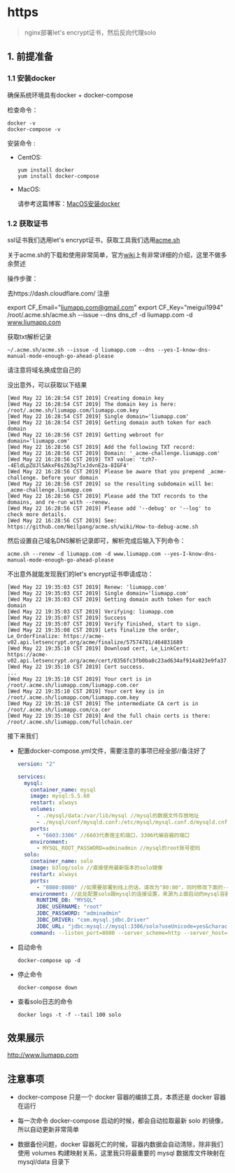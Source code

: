 # https

> nginx部署let's encrypt证书，然后反向代理solo

## 1. 前提准备

### 1.1 安装docker

确保系统环境具有docker + docker-compose

检查命令：

  ```
  docker -v
  docker-compose -v
  ```

安装命令  :

* CentOS: 

  ````
  yum install docker
  yum install docker-compose
  ````

* MacOS:

  请参考这篇博客：[MacOS安装docker](http://www.liumapp.com/articles/2017/12/27/1514347974172.html)      

### 1.2 获取证书

ssl证书我们选用let's encrypt证书，获取工具我们选用[acme.sh](https://github.com/Neilpang/acme.sh)

关于acme.sh的下载和使用非常简单，官方[wiki](https://github.com/Neilpang/acme.sh/wiki/%E8%AF%B4%E6%98%8E)上有非常详细的介绍，这里不做多余赘述

操作步骤：

去https://dash.cloudflare.com/
注册

export CF_Email="liumapp.com@gmail.com"
export CF_Key="meigui1994"
/root/.acme.sh/acme.sh --issue --dns dns_cf -d liumapp.com -d www.liumapp.com


获取txt解析记录

````shell
~/.acme.sh/acme.sh --issue -d liumapp.com --dns --yes-I-know-dns-manual-mode-enough-go-ahead-please
````

请注意将域名换成您自己的

没出意外，可以获取以下结果

````shell
[Wed May 22 16:28:54 CST 2019] Creating domain key
[Wed May 22 16:28:54 CST 2019] The domain key is here: /root/.acme.sh/liumapp.com/liumapp.com.key
[Wed May 22 16:28:54 CST 2019] Single domain='liumapp.com'
[Wed May 22 16:28:54 CST 2019] Getting domain auth token for each domain
[Wed May 22 16:28:56 CST 2019] Getting webroot for domain='liumapp.com'
[Wed May 22 16:28:56 CST 2019] Add the following TXT record:
[Wed May 22 16:28:56 CST 2019] Domain: '_acme-challenge.liumapp.com'
[Wed May 22 16:28:56 CST 2019] TXT value: 'tzh7--4EldLpZUJlSAkxF6sZ63q7lxJdvnE2a-8IGF4'
[Wed May 22 16:28:56 CST 2019] Please be aware that you prepend _acme-challenge. before your domain
[Wed May 22 16:28:56 CST 2019] so the resulting subdomain will be: _acme-challenge.liumapp.com
[Wed May 22 16:28:56 CST 2019] Please add the TXT records to the domains, and re-run with --renew.
[Wed May 22 16:28:56 CST 2019] Please add '--debug' or '--log' to check more details.
[Wed May 22 16:28:56 CST 2019] See: https://github.com/Neilpang/acme.sh/wiki/How-to-debug-acme.sh
````

然后设置自己域名DNS解析记录即可，解析完成后输入下列命令： 

````shell
acme.sh --renew -d liumapp.com -d www.liumapp.com --yes-I-know-dns-manual-mode-enough-go-ahead-please
````

不出意外就能发现我们的let's encrypt证书申请成功：

````
[Wed May 22 19:35:03 CST 2019] Renew: 'liumapp.com'
[Wed May 22 19:35:03 CST 2019] Single domain='liumapp.com'
[Wed May 22 19:35:03 CST 2019] Getting domain auth token for each domain
[Wed May 22 19:35:03 CST 2019] Verifying: liumapp.com
[Wed May 22 19:35:07 CST 2019] Success
[Wed May 22 19:35:07 CST 2019] Verify finished, start to sign.
[Wed May 22 19:35:08 CST 2019] Lets finalize the order, Le_OrderFinalize: https://acme-v02.api.letsencrypt.org/acme/finalize/57574781/464831689
[Wed May 22 19:35:10 CST 2019] Download cert, Le_LinkCert: https://acme-v02.api.letsencrypt.org/acme/cert/0356fc3fb0ba8c23ad634af914a823e9fa37
[Wed May 22 19:35:10 CST 2019] Cert success.
...
[Wed May 22 19:35:10 CST 2019] Your cert is in  /root/.acme.sh/liumapp.com/liumapp.com.cer 
[Wed May 22 19:35:10 CST 2019] Your cert key is in  /root/.acme.sh/liumapp.com/liumapp.com.key 
[Wed May 22 19:35:10 CST 2019] The intermediate CA cert is in  /root/.acme.sh/liumapp.com/ca.cer 
[Wed May 22 19:35:10 CST 2019] And the full chain certs is there:  /root/.acme.sh/liumapp.com/fullchain.cer
````
















接下来我们

* 配置docker-compose.yml文件，需要注意的事项已经全部//备注好了

    ````yaml
    version: "2"
    
    services:
      mysql:
        container_name: mysql
        image: mysql:5.5.60
        restart: always
        volumes:
          - ./mysql/data:/var/lib/mysql //mysql的数据文件存放地址
          - ./mysql/conf/mysqld.conf:/etc/mysql/mysql.conf.d/mysqld.cnf //mysql的配置文件存放地址
        ports:
          - "6603:3306" //6603代表宿主机端口，3306代编容器的端口
        environment:
          - MYSQL_ROOT_PASSWORD=adminadmin //mysql的root账号密码
      solo:
        container_name: solo
        image: b3log/solo //直接使用最新版本的solo镜像
        restart: always
        ports:
          - "8080:8080" //如果要部署到线上的话，请改为"80:80"，同时修改下面的--listen_port=80
        environment: //此处配置solo跟mysql的连接设置，来源为上面启动的mysql容器，如果要用自己的mysql服务，那么请将mysql的servcie去掉
          RUNTIME_DB: "MYSQL"
          JDBC_USERNAME: "root"
          JDBC_PASSWORD: "adminadmin"
          JDBC_DRIVER: "com.mysql.jdbc.Driver"
          JDBC_URL: "jdbc:mysql://mysql:3306/solo?useUnicode=yes&characterEncoding=UTF-8&useSSL=false&serverTimezone=UTC" //此处，因为solo跟mysql同为docker容器，所以可以直接使用容器名 + 容器端口来访问
        command: --listen_port=8080 --server_scheme=http --server_host=www.liumapp.com //按照solo官方要求，在solo启动之初，配置solo的域名、端口，如果是本地测试的话，将host改为localhost即可
    ````    
        
* 启动命令

    ````shell
    docker-compose up -d
    ````
    
* 停止命令

    ````shell
    docker-compose down
    ````
    
* 查看solo日志的命令

    ```
    docker logs -t -f --tail 100 solo
    ```                                
    
## 效果展示

http://www.liumapp.com    

## 注意事项

* docker-compose 只是一个 docker 容器的编排工具，本质还是 docker 容器在运行

* 每一次命令 docker-compose 启动的时候，都会自动拉取最新 solo 的镜像，所以自动更新非常简单

* 数据备份问题，docker 容器死亡的时候，容器内数据会自动清除，除非我们使用 volumes 构建映射关系，这里我只将最重要的 mysql 数据库文件映射在 mysql/data 目录下

